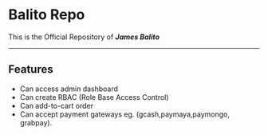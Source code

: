 # Balito Repo
This is the Official Repository of **_James Balito_**

---

## Features
- Can access admin dashboard
- Can create RBAC (Role Base Access Control)
- Can add-to-cart order
- Can accept payment gateways eg. (gcash,paymaya,paymongo, grabpay).
